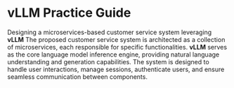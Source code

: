 # vLLM Practice Guide
 Designing a microservices-based customer service system leveraging **vLLM**
The proposed customer service system is architected as a collection of microservices, each responsible for specific functionalities. **vLLM** serves as the core language model inference engine, providing natural language understanding and generation capabilities. The system is designed to handle user interactions, manage sessions, authenticate users, and ensure seamless communication between components.

